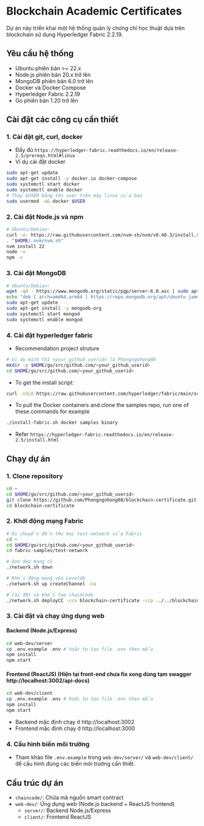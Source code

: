 # Blockchain Academic Certificates

Dự án này triển khai một hệ thống quản lý chứng chỉ học thuật dựa trên blockchain sử dụng Hyperledger Fabric 2.2.19.

## Yêu cầu hệ thống

- Ubuntu phiên bản >= 22.x
- Node.js phiên bản 20.x trở lên
- MongoDB phiên bản 6.0 trở lên
- Docker và Docker Compose
- Hyperledger Fabric 2.2.19
- Go phiên bản 1.20 trở lên

## Cài đặt các công cụ cần thiết

### 1. Cài đặt git, curl, docker
- Đầy đủ `https://hyperledger-fabric.readthedocs.io/en/release-2.5/prereqs.html#linux`
- Ví dụ cài đặt docker
```bash
sudo apt-get update
sudo apt-get install -y docker.io docker-compose
sudo systemctl start docker
sudo systemctl enable docker
# Thay $USER bằng tên user trên máy linux của bạn
sudo usermod -aG docker $USER
```

### 2. Cài đặt Node.js và npm
```bash
# Ubuntu/Debian:
curl -o- https://raw.githubusercontent.com/nvm-sh/nvm/v0.40.3/install.sh | bash
. "$HOME/.nvm/nvm.sh"
nvm install 22
node -v
npm -v
```

### 3. Cài đặt MongoDB
```bash
# Ubuntu/Debian:
wget -qO - https://www.mongodb.org/static/pgp/server-6.0.asc | sudo apt-key add -
echo "deb [ arch=amd64,arm64 ] https://repo.mongodb.org/apt/ubuntu jammy/mongodb-org/6.0 multiverse" | sudo tee /etc/apt/sources.list.d/mongodb-org-6.0.list
sudo apt-get update
sudo apt-get install -y mongodb-org
sudo systemctl start mongod
sudo systemctl enable mongod
```
### 4. Cài đặt hyperledger fabric
- Recommendation project struture
```bash
# Ví dụ mình thì <your_github_userid> là Phongngohong08
mkdir -p $HOME/go/src/github.com/<your_github_userid>
cd $HOME/go/src/github.com/<your_github_userid>
```

- To get the install script:
```bash
curl -sSLO https://raw.githubusercontent.com/hyperledger/fabric/main/scripts/install-fabric.sh && chmod +x install-fabric.sh
```

- To pull the Docker containers and clone the samples repo, run one of these commands for example
```bash
./install-fabric.sh docker samples binary
```

- Refer `https://hyperledger-fabric.readthedocs.io/en/release-2.5/install.html`

## Chạy dự án

### 1. Clone repository
```bash
cd ~
cd $HOME/go/src/github.com/<your_github_userid>
git clone https://github.com/Phongngohong08/blockchain-certificate.git
cd blockchain-certificate
```

### 2. Khởi động mạng Fabric
```bash
# Di chuyển đến thư mục test-network của Fabric
cd ~
cd $HOME/go/src/github.com/<your_github_userid>
cd fabric-samples/test-network

# Dọn dẹp mạng cũ
./network.sh down

# Khởi động mạng với Leveldb
./network.sh up createChannel -ca

# Cài đặt và khởi tạo chaincode
./network.sh deployCC -ccn blockchain-certificate -ccp ../../blockchain-certificate/chaincode -ccl javascript
```

### 3. Cài đặt và chạy ứng dụng web

#### Backend (Node.js/Express)
```bash
cd web-dev/server
cp .env.example .env # hoặc tự tạo file .env theo mẫu
npm install
npm start
```

#### Frontend (ReactJS) (Hiện tại front-end chưa fix xong dùng tạm swagger http://localhost:3002/api-docs)
```bash
cd web-dev/client
cp .env.example .env # hoặc tự tạo file .env theo mẫu
npm install
npm start
```

- Backend mặc định chạy ở http://localhost:3002
- Frontend mặc định chạy ở http://localhost:3000

### 4. Cấu hình biến môi trường
- Tham khảo file `.env.example` trong `web-dev/server/` và `web-dev/client/` để cấu hình đúng các biến môi trường cần thiết.

## Cấu trúc dự án

- `chaincode/`: Chứa mã nguồn smart contract
- `web-dev/`: Ứng dụng web (Node.js backend + ReactJS frontend)
    - `server/`: Backend Node.js/Express
    - `client/`: Frontend ReactJS